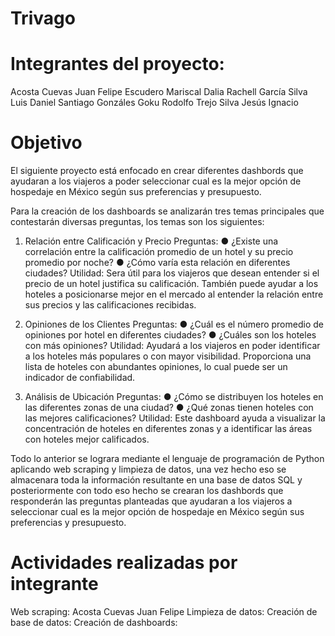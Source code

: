 # Trivago

# Integrantes del proyecto:
Acosta Cuevas Juan Felipe
Escudero Mariscal Dalia Rachell
García Silva Luis Daniel
Santiago Gonzáles Goku Rodolfo
Trejo Silva Jesús Ignacio

# Objetivo
El siguiente proyecto está enfocado en crear diferentes dashbords que ayudaran a los viajeros a poder seleccionar cual es la mejor opción de hospedaje en México según sus preferencias y presupuesto. 

Para la creación de los dashboards se analizarán tres temas principales que contestarán diversas preguntas, los temas son los siguientes:
1.	Relación entre Calificación y Precio
Preguntas:
● ¿Existe una correlación entre la calificación promedio de un hotel y su precio promedio por noche?
● ¿Cómo varía esta relación en diferentes ciudades?
Utilidad:
Sera útil para los viajeros que desean entender si el precio de un hotel justifica su calificación. También puede ayudar a los hoteles a posicionarse mejor en el mercado al entender la relación entre sus precios y las calificaciones recibidas.
2.	Opiniones de los Clientes
Preguntas:
● ¿Cuál es el número promedio de opiniones por hotel en diferentes ciudades?
● ¿Cuáles son los hoteles con más opiniones?
Utilidad:
Ayudará a los viajeros en poder identificar a los hoteles más populares o con mayor visibilidad. Proporciona una lista de hoteles con abundantes opiniones, lo cual puede ser un indicador de confiabilidad.

3.	Análisis de Ubicación
Preguntas:
● ¿Cómo se distribuyen los hoteles en las diferentes zonas de una ciudad?
● ¿Qué zonas tienen hoteles con las mejores calificaciones?
Utilidad:
Este dashboard ayuda a visualizar la concentración de hoteles en diferentes zonas y a identificar las áreas con hoteles mejor calificados.

Todo lo anterior se lograra mediante el lenguaje de programación de Python aplicando web scraping y limpieza de datos, una vez hecho eso se almacenara toda la información resultante en una base de datos SQL y posteriormente con todo eso hecho se crearan los dashbords que responderán las preguntas planteadas que ayudaran a los viajeros a seleccionar cual es la mejor opción de hospedaje en México según sus preferencias y presupuesto.

# Actividades realizadas por integrante
Web scraping: Acosta Cuevas Juan Felipe
Limpieza de datos:
Creación de base de datos: 
Creación de dashboards: